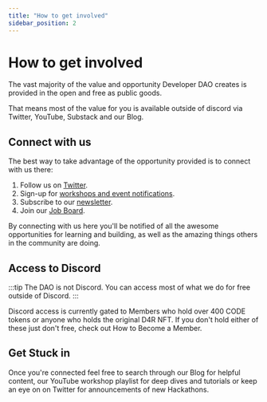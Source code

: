 ```yaml
---
title: "How to get involved"
sidebar_position: 2
---
```


# How to get involved

The vast majority of the value and opportunity Developer DAO creates is provided in the open and free as public goods.

That means most of the value for you is available outside of discord via Twitter, YouTube, Substack and our Blog.

## Connect with us

The best way to take advantage of the opportunity provided is to connect with us there:

1. Follow us on [Twitter](https://twitter.com/developer_dao).
2. Sign-up for [workshops and event notifications](https://lu.ma/developer-dao).
3. Subscribe to our [newsletter](https://developerdao.substack.com/).
4. Join our [Job Board](https://developerdao.pallet.com/jobs).

By connecting with us here you'll be notified of all the awesome opportunities for learning and building, as well as the amazing things others in the community are doing.

## Access to Discord

:::tip
The DAO is not Discord. You can access most of what we do for free outside of Discord.
:::

Discord access is currently gated to Members who hold over 400 CODE tokens or anyone who holds the original D4R NFT. If you don't hold either of these just don't free, check out How to Become a Member.

## Get Stuck in

Once you're connected feel free to search through our Blog for helpful content, our YouTube workshop playlist for deep dives and tutorials or keep an eye on on Twitter for announcements of new Hackathons.
